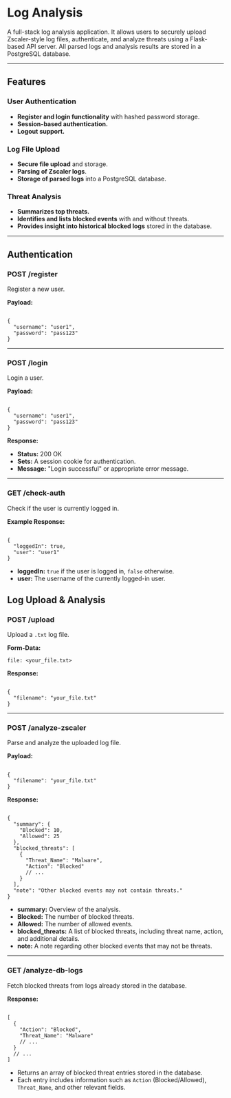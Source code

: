 # Log Analysis 

A full-stack log analysis application. It allows users to securely upload Zscaler-style log files, authenticate, and analyze threats using a Flask-based API server. All parsed logs and analysis results are stored in a PostgreSQL database.

---

## Features

###  User Authentication

- **Register and login functionality** with hashed password storage.
- **Session-based authentication.**
- **Logout support.**

### Log File Upload

- **Secure file upload** and storage.
- **Parsing of Zscaler logs**.
- **Storage of parsed logs** into a PostgreSQL database.

### Threat Analysis

- **Summarizes top threats.**
- **Identifies and lists blocked events** with and without threats.
- **Provides insight into historical blocked logs** stored in the database.

---

<h2> Authentication</h2>

<h3> POST /register</h3>
<p>Register a new user.</p>

<strong>Payload:</strong>
<pre><code class="language-json">
{
  "username": "user1",
  "password": "pass123"
}
</code></pre>

<hr>

<h3>POST /login</h3>
<p>Login a user.</p>

<strong>Payload:</strong>
<pre><code class="language-json">
{
  "username": "user1",
  "password": "pass123"
}
</code></pre>

<strong>Response:</strong>
<ul>
  <li><strong>Status:</strong> 200 OK</li>
  <li><strong>Sets:</strong> A session cookie for authentication.</li>
  <li><strong>Message:</strong> "Login successful" or appropriate error message.</li>
</ul>

<hr>

<h3>GET /check-auth</h3>
<p>Check if the user is currently logged in.</p>

<strong>Example Response:</strong>
<pre><code class="language-json">
{
  "loggedIn": true,
  "user": "user1"
}
</code></pre>

<ul>
  <li><strong>loggedIn:</strong> <code>true</code> if the user is logged in, <code>false</code> otherwise.</li>
  <li><strong>user:</strong> The username of the currently logged-in user.</li>
</ul>
<h2> Log Upload & Analysis</h2>

<h3> POST /upload</h3>
<p>Upload a <code>.txt</code> log file.</p>

<strong>Form-Data:</strong>
<pre><code>file: &lt;your_file.txt&gt;</code></pre>

<strong>Response:</strong>
<pre><code class="language-json">
{
  "filename": "your_file.txt"
}
</code></pre>

<hr>

<h3> POST /analyze-zscaler</h3>
<p>Parse and analyze the uploaded log file.</p>

<strong>Payload:</strong>
<pre><code class="language-json">
{
  "filename": "your_file.txt"
}
</code></pre>

<strong>Response:</strong>
<pre><code class="language-json">
{
  "summary": {
    "Blocked": 10,
    "Allowed": 25
  },
  "blocked_threats": [
    {
      "Threat_Name": "Malware",
      "Action": "Blocked"
      // ...
    }
  ],
  "note": "Other blocked events may not contain threats."
}
</code></pre>

<ul>
  <li><strong>summary:</strong> Overview of the analysis.</li>
  <li><strong>Blocked:</strong> The number of blocked threats.</li>
  <li><strong>Allowed:</strong> The number of allowed events.</li>
  <li><strong>blocked_threats:</strong> A list of blocked threats, including threat name, action, and additional details.</li>
  <li><strong>note:</strong> A note regarding other blocked events that may not be threats.</li>
</ul>

<hr>

<h3> GET /analyze-db-logs</h3>
<p>Fetch blocked threats from logs already stored in the database.</p>

<strong>Response:</strong>
<pre><code class="language-json">
[
  {
    "Action": "Blocked",
    "Threat_Name": "Malware"
    // ...
  }
  // ...
]
</code></pre>

<ul>
  <li>Returns an array of blocked threat entries stored in the database.</li>
  <li>Each entry includes information such as <code>Action</code> (Blocked/Allowed), <code>Threat_Name</code>, and other relevant fields.</li>
</ul>

